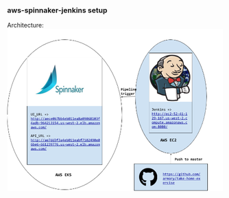 ### aws-spinnaker-jenkins setup

Architecture:
![alt text](spinnaker-aws-jenkins-setup.png "architecture")
